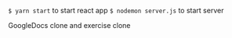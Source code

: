 
```$ yarn start```  to start react app
```$ nodemon server.js```  to start server


GoogleDocs clone and exercise clone

